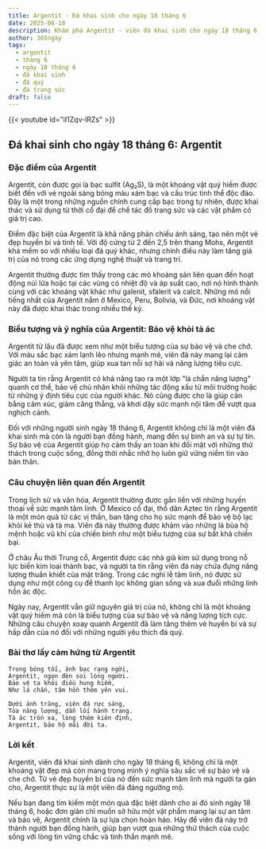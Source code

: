 ```yaml
---
title: Argentit - Đá khai sinh cho ngày 18 tháng 6
date: 2025-06-18
description: Khám phá Argentit - viên đá khai sinh cho ngày 18 tháng 6, biểu tượng của Bảo vệ khỏi tà ác. Cùng tìm hiểu ý nghĩa sâu sắc của viên đá độc đáo này.
author: 365ngày
tags:
  - argentit
  - tháng 6
  - ngày 18 tháng 6
  - đá khai sinh
  - đá quý
  - đá trang sức
draft: false
---
```


{{< youtube id="iI1Zqv-lRZs" >}}

## Đá khai sinh cho ngày 18 tháng 6: Argentit

### Đặc điểm của Argentit

Argentit, còn được gọi là bạc sulfit (Ag₂S), là một khoáng vật quý hiếm được biết đến với vẻ ngoài sáng bóng màu xám bạc và cấu trúc tinh thể độc đáo. Đây là một trong những nguồn chính cung cấp bạc trong tự nhiên, được khai thác và sử dụng từ thời cổ đại để chế tác đồ trang sức và các vật phẩm có giá trị cao.

Điểm đặc biệt của Argentit là khả năng phản chiếu ánh sáng, tạo nên một vẻ đẹp huyền bí và tinh tế. Với độ cứng từ 2 đến 2,5 trên thang Mohs, Argentit khá mềm so với nhiều loại đá quý khác, nhưng chính điều này làm tăng giá trị của nó trong các ứng dụng nghệ thuật và trang trí.

Argentit thường được tìm thấy trong các mỏ khoáng sản liên quan đến hoạt động núi lửa hoặc tại các vùng có nhiệt độ và áp suất cao, nơi nó hình thành cùng với các khoáng vật khác như galenit, sfalerit và calcit. Những mỏ nổi tiếng nhất của Argentit nằm ở Mexico, Peru, Bolivia, và Đức, nơi khoáng vật này đã được khai thác trong nhiều thế kỷ.

### Biểu tượng và ý nghĩa của Argentit: Bảo vệ khỏi tà ác

Argentit từ lâu đã được xem như một biểu tượng của sự bảo vệ và che chở. Với màu sắc bạc xám lạnh lẽo nhưng mạnh mẽ, viên đá này mang lại cảm giác an toàn và yên tâm, giúp xua tan nỗi sợ hãi và năng lượng tiêu cực.

Người ta tin rằng Argentit có khả năng tạo ra một lớp "lá chắn năng lượng" quanh cơ thể, bảo vệ chủ nhân khỏi những tác động xấu từ môi trường hoặc từ những ý định tiêu cực của người khác. Nó cũng được cho là giúp cân bằng cảm xúc, giảm căng thẳng, và khơi dậy sức mạnh nội tâm để vượt qua nghịch cảnh.

Đối với những người sinh ngày 18 tháng 6, Argentit không chỉ là một viên đá khai sinh mà còn là người bạn đồng hành, mang đến sự bình an và sự tự tin. Sự bảo vệ của Argentit giúp họ cảm thấy an toàn khi đối mặt với những thử thách trong cuộc sống, đồng thời nhắc nhở họ luôn giữ vững niềm tin vào bản thân.

### Câu chuyện liên quan đến Argentit

Trong lịch sử và văn hóa, Argentit thường được gắn liền với những huyền thoại về sức mạnh tâm linh. Ở Mexico cổ đại, thổ dân Aztec tin rằng Argentit là một món quà từ các vị thần, ban tặng cho họ sức mạnh để bảo vệ bộ lạc khỏi kẻ thù và tà ma. Viên đá này thường được khảm vào những lá bùa hộ mệnh hoặc vũ khí của chiến binh như một biểu tượng của sự bất khả chiến bại.

Ở châu Âu thời Trung cổ, Argentit được các nhà giả kim sử dụng trong nỗ lực biến kim loại thành bạc, và người ta tin rằng viên đá này chứa đựng năng lượng thuần khiết của mặt trăng. Trong các nghi lễ tâm linh, nó được sử dụng như một công cụ để thanh lọc không gian sống và xua đuổi những linh hồn ác độc.

Ngày nay, Argentit vẫn giữ nguyên giá trị của nó, không chỉ là một khoáng vật quý hiếm mà còn là biểu tượng của sự bảo vệ và năng lượng tích cực. Những câu chuyện xoay quanh Argentit đã làm tăng thêm vẻ huyền bí và sự hấp dẫn của nó đối với những người yêu thích đá quý.

### Bài thơ lấy cảm hứng từ Argentit

```
Trong bóng tối, ánh bạc rạng ngời,  
Argentit, ngọn đèn soi lòng người.  
Bảo vệ ta khỏi điều hung hiểm,  
Như lá chắn, tâm hồn thêm yên vui.  

Dưới ánh trăng, viên đá rực sáng,  
Tỏa năng lượng, dẫn lối hành trang.  
Tà ác trốn xa, lòng thêm kiên định,  
Argentit, bảo hộ mãi đời ta.  
```

### Lời kết

Argentit, viên đá khai sinh dành cho ngày 18 tháng 6, không chỉ là một khoáng vật đẹp mà còn mang trong mình ý nghĩa sâu sắc về sự bảo vệ và che chở. Từ vẻ đẹp huyền bí của nó đến sức mạnh tâm linh mà người ta gán cho, Argentit thực sự là một viên đá đáng ngưỡng mộ.

Nếu bạn đang tìm kiếm một món quà đặc biệt dành cho ai đó sinh ngày 18 tháng 6, hoặc đơn giản chỉ muốn sở hữu một vật phẩm mang lại sự an tâm và bảo vệ, Argentit chính là sự lựa chọn hoàn hảo. Hãy để viên đá này trở thành người bạn đồng hành, giúp bạn vượt qua những thử thách của cuộc sống với lòng tin vững chắc và tinh thần mạnh mẽ.